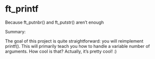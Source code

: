 # ft_printf
Because ft_putnbr() and ft_putstr() aren’t enough

  Summary:

  
The goal of this project is quite straightforward: you will reimplement
printf(). This will primarily teach you how to handle a variable number of arguments.
How cool is that? Actually, it’s pretty cool! :)
